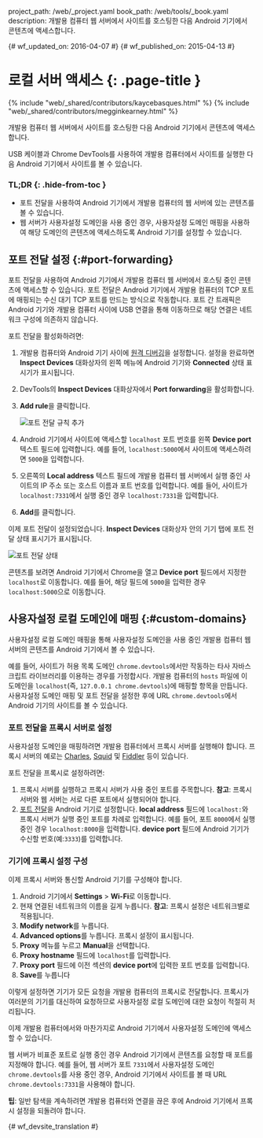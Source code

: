 project_path: /web/_project.yaml
book_path: /web/tools/_book.yaml
description: 개발용 컴퓨터 웹 서버에서 사이트를 호스팅한 다음 Android 기기에서 콘텐츠에 액세스합니다.

{# wf_updated_on: 2016-04-07 #}
{# wf_published_on: 2015-04-13 #}

# 로컬 서버 액세스 {: .page-title }

{% include "web/_shared/contributors/kaycebasques.html" %}
{% include "web/_shared/contributors/megginkearney.html" %}

개발용 컴퓨터 웹 서버에서 사이트를 호스팅한 다음 
Android 기기에서 콘텐츠에 액세스합니다.

USB 케이블과 Chrome DevTools를 사용하여 개발용
컴퓨터에서 사이트를 실행한 다음 Android 기기에서 사이트를 볼 수 있습니다. 


### TL;DR {: .hide-from-toc }
- 포트 전달을 사용하여 Android 기기에서 개발용 컴퓨터의 웹 서버에 있는 콘텐츠를 볼 수 있습니다.
- 웹 서버가 사용자설정 도메인을 사용 중인 경우, 사용자설정 도메인 매핑을 사용하여 해당 도메인의 콘텐츠에 액세스하도록 Android 기기를 설정할 수 있습니다.


## 포트 전달 설정 {:#port-forwarding}

포트 전달을 사용하여 Android 기기에서 개발용 컴퓨터 웹 서버에서 호스팅 중인
콘텐츠에 액세스할 수 있습니다. 포트 전달은
 Android 기기에서 개발용 컴퓨터의 TCP 포트에 매핑되는 수신 대기 TCP 포트를
만드는 방식으로 작동합니다. 포트 간 트래픽은 Android 기기와 개발용 컴퓨터 사이에 USB
연결을 통해 이동하므로
해당 연결은 네트워크 구성에 의존하지 않습니다.

포트 전달을 활성화하려면:

1. 개발용 컴퓨터와
Android 기기 사이에 [원격 디버깅](.)을 설정합니다. 설정을 완료하면 **Inspect Devices** 대화상자의 왼쪽 메뉴에 Android
기기와
**Connected** 상태 표시기가 표시됩니다.
1. DevTools의 **Inspect Devices** 대화상자에서 **Port forwarding**을 활성화합니다.
1. **Add rule**을 클릭합니다.

   ![포트 전달 규칙 추가](imgs/add-rule.png)
1. Android
기기에서 사이트에 액세스할 `localhost` 포트
번호를 왼쪽 **Device port** 텍스트 필드에 입력합니다. 예를 들어, `localhost:5000`에서 
   사이트에 액세스하려면 `5000`을 입력합니다.
1. 오른쪽의 **Local address** 텍스트 필드에 개발용 컴퓨터 웹 서버에서 실행 중인 사이트의 IP 주소 또는 
   호스트 이름과
   포트 번호를 입력합니다. 예를 들어, 사이트가
`localhost:7331`에서 실행 중인 경우 `localhost:7331`을 입력합니다.
1. **Add**를 클릭합니다.

이제 포트 전달이 설정되었습니다. **Inspect Devices** 대화상자 안의
기기 탭에 포트 전달 상태 표시기가 표시됩니다.

![포트 전달 상태](imgs/port-forwarding-status.png)

콘텐츠를 보려면 Android 기기에서 Chrome을 열고
**Device port** 필드에서 지정한 `localhost`로 이동합니다. 예를 들어, 
해당 필드에 `5000`을 입력한 경우 
`localhost:5000`으로 이동합니다. 

## 사용자설정 로컬 도메인에 매핑 {:#custom-domains}

사용자설정 로컬 도메인 매핑을 통해 사용자설정 도메인을 사용 중인
개발용 컴퓨터 웹 서버의 콘텐츠를 Android 기기에서 볼 수 있습니다.

예를 들어,
사이트가 허용 목록 도메인 `chrome.devtools`에서만 작동하는 타사 자바스크립트 라이브러리를 이용하는 경우를 가정합시다. 개발용 컴퓨터의 
`hosts` 파일에 이 도메인을 `localhost`(즉, `127.0.0.1 chrome.devtools`)에
매핑할 항목을 만듭니다. 사용자설정 
도메인 매핑 및 포트 전달을 설정한 후에 URL `chrome.devtools`에서
Android 기기의 사이트를 볼 수 있습니다. 

### 포트 전달을 프록시 서버로 설정

사용자설정 도메인을 매핑하려면 개발용 컴퓨터에서 프록시 서버를 실행해야
합니다. 프록시 서버의 예로는 [Charles][charles], [Squid][squid]
및 [Fiddler][fiddler] 등이 있습니다.

포트 전달을 프록시로 설정하려면:

1. 프록시 서버를 실행하고 프록시 서버가 사용 중인 포트를 주목합니다. **참고**: 프록시 서버와
웹 서버는 서로 다른 포트에서 실행되어야 합니다.
1. [포트 전달](#port-forwarding)을 Android 기기로 설정합니다. 
   **local address** 필드에 `localhost:`와
   프록시 서버가 실행 중인 포트를 차례로 입력합니다. 예를 들어, 포트 `8000`에서 실행 중인 경우
   `localhost:8000`을 입력합니다. **device port** 필드에
Android 기기가 수신할 번호(예:`3333`)를 입력합니다.

[charles]: http://www.charlesproxy.com/
[squid]: http://www.squid-cache.org/
[fiddler]: http://www.telerik.com/fiddler

### 기기에 프록시 설정 구성

이제 프록시 서버와 통신할 Android 기기를 구성해야
합니다. 

1. Android 기기에서 **Settings** > **Wi-Fi**로 이동합니다.
1. 현재 연결된 네트워크의 이름을 길게 누릅니다.
   **참고**: 프록시 설정은 네트워크별로 적용됩니다.
3. **Modify network**를 누릅니다.
4. **Advanced options**를 누릅니다. 프록시 설정이 표시됩니다.
5. **Proxy** 메뉴를 누르고 **Manual**을 선택합니다.
6. **Proxy hostname** 필드에 `localhost`를 입력합니다.
7. **Proxy port** 필드에 이전 섹션의
   **device port**에 입력한 포트 번호를 입력합니다.
8. **Save**를 누릅니다

이렇게 설정하면 기기가 모든 요청을 개발용 컴퓨터의 프록시로
전달합니다. 프록시가 여러분의 기기를 대신하여 요청하므로
사용자설정 로컬 도메인에 대한 요청이 적절히 처리됩니다.

이제 개발용 컴퓨터에서와 마찬가지로 Android 기기에서 사용자설정 도메인에
액세스할 수 있습니다. 

웹 서버가 비표준 포트로 실행 중인 경우
Android
기기에서 콘텐츠를 요청할 때 포트를 지정해야 합니다. 예를 들어, 웹 서버가 포트 `7331`에서 사용자설정 도메인 
`chrome.devtools`를 사용 중인 경우, Android
기기에서 사이트를 볼 때 URL `chrome.devtools:7331`을 사용해야 합니다. 

**팁**: 일반 탐색을 계속하려면 개발용 컴퓨터와 연결을 끊은 후에 
Android 기기에서 프록시 설정을 되돌려야 합니다.


{# wf_devsite_translation #}
